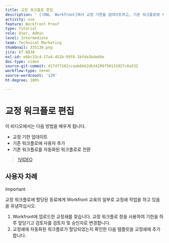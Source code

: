 ```yaml
---
title: 교정 워크플로 편집
description: ' [!DNL  Workfront]에서 교정 기한을 업데이트하고, 기존 워크플로에 사용자를 추가하고, 기존 워크플로를 자동화된 워크플로로 전환하는 방법을 알아봅니다.'
activity: use
feature: Workfront Proof
type: Tutorial
role: User, Admin
level: Intermediate
team: Technical Marketing
thumbnail: 335138.png
jira: KT-8838
exl-id: ebbc33c4-17a4-452b-99f6-1bfda3b4e66e
doc-type: video
source-git-commit: d17df7162ccaab6b62db34209f50131927c0a532
workflow-type: tm+mt
source-wordcount: '129'
ht-degree: 100%

---
```


# 교정 워크플로 편집

이 비디오에서는 다음 방법을 배우게 됩니다.

* 교정 기한 업데이트
* 기존 워크플로에 사용자 추가
* 기존 워크플로를 자동화된 워크플로로 전환

>[!VIDEO](https://video.tv.adobe.com/v/335138/?quality=12&learn=on&enablevpops)

## 사용자 차례

>[!IMPORTANT]
>
>교정 워크플로에 할당된 동료에게 Workfront 교육의 일부로 교정쇄 작업을 하고 있음을 유념하십시오.

1. Workfront에 업로드한 교정쇄를 찾습니다. 교정 워크플로 창을 사용하여 기한을 하루 앞당기고 검토자를 검토자 및 승인자로 변경합니다.
1. 교정쇄에 자동화된 워크플로가 할당되었는지 확인한 다음 템플릿을 교정쇄에 추가합니다.



<!--
## Learn more
* Add stages and users to an automated workflow on a proof
* Convert a basic workflow to an automated workflow on a proof
* Create or edit an automated workflow for an existing proof
* Edit proof stages and reviewers
-->
